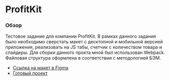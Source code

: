 # ProfitKit

### Обзор

Тестовое задание для компании ProfitKit. В рамках данного задания было необходимо сверстать макет с десктопной и мобильной версией приложения, реализовать на JS табы, счетчик с количеством товара и слайдеры. Для сборки данного прокта мной был использован Webpack. Файловая структура оформлена в соответствии с методологией БЭМ.

* [Ссылка на макет в Figma](https://www.figma.com/file/JVnGk6T9HVL5NmSiGZHofM/ПрофитКит_Тестовое-задание_1?node-id=1%3A326&t=mpik7hLbXYNlJZee-0)
* [Готовый проект](https://nastya90s.github.io/profitKit/)